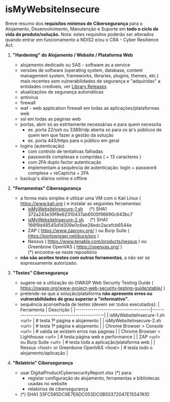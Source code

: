 # isMyWebsiteInsecure
Breve resumo dos **requisitos mínimos de Cibersegurança** para o Alojamento, Desenvolvimento, Manutenção e Suporte em **todo o ciclo de vida do produto/solução.** Nota: estes requisitos poderão ser alterados quando entrar em funcionamento a NDIS2 e/ou o CRA - Cyber Resilience Act.

1. **"Hardening" do Alojamento / Website / Plataforma Web**
   - alojamento dedicado ou SAS - software as a service
   - versões de software (operating system, database, content management system, frameworks, libraries, plugins, themes, etc.) mais recentes sem vulnerabilidades de segurança e "adquiridas" a entidades credíveis, ver [Library Releases](LibraryReleases.md)
   - atualizações de segurança automáticas
   - antivirus
   - firewall
   - waf - web application firewall em todas as aplicações/plataformas web
   - ssl em todas as páginas web
   - portas, abrir só as estritamente necessárias e para quem necessita
     - ex. porta 22/ssh ou 3389/rdp aberta só para os ip's públicos de quem tem que fazer a gestão da solução
     - ex. porta 443/https para o público em geral
   - logins (autenticação)
     - com controlo de tentativas falhadas
     - passwords complexas e compridas ( + 13 caracteres )
     - com 2FA duplo factor autenticação
     - implementam a sequência de autenticação: login + password complexa + reCaptcha + 2FA
   - backup's diários online e offline

2. **"Ferramentas" Cibersegurança**
   - a forma mais simples é utilizar uma VM com o Kali Linux ( https://www.kali.org ) e instalar as seguintes ferramentas:
      - [isMyWebsiteInsecure-1.sh](isMyWebsiteInsecure-1.sh) &nbsp;&nbsp;&nbsp; (*) SHA1 372a243e39f8e62310437ab6505f96690c643bc7    
      - [isMyWebsiteInsecure-2.sh](isMyWebsiteInsecure-2.sh) &nbsp;&nbsp;&nbsp; (*) SHA1 166f9d48545d1d309e0c6ee28edc2acefcb6544e  
      - ZAP ( https://www.zaproxy.org/ ) ou Burp Suite ( https://portswigger.net/burp/pro )
      - Nessus ( https://www.tenable.com/products/nessus ) ou Greenbone OpenVAS ( https://openvas.org/ )  
      (*) encontra-se neste repositório
   - **não são aceites testes com outras ferramentas**, a não ser se expressamente autorizado.

3. **"Testes" Cibersegurança**
   - sugere-se a utilização do OWASP Web Security Testing Guide ( https://owasp.org/www-project-web-security-testing-guide/stable/ )
   - pretende-se que a solução/plataforma **não apresente erros ou vulnerabilidades de grau superior a "informativo".**  
   - sequência aconselhada de testes (devem ser todos executados):
      | Ferramenta                          | Descrição                                     |
      |-------------------------------------|-----------------------------------------------|
      | isMyWebsiteInsecure-1.sh \<url\>    | # testa 1ª página e alojamento                |
      | isMyWebsiteInsecure-2.sh \<url\>    | # testa 1ª página e alojamento                |
      | Chrome Browser > Console \<url\>    | # valida se existem erros nas páginas         |
      | Chrome Browser > Lighthouse \<url\> | # testa página web e performance              |
      | ZAP \<url\> ou Burp Suite \<url\>   | # testa toda a aplicação/plataforma web       |
      | Nessus \<host\> or Greenbone OpenVAS \<host\> | # testa todo o alojamento/aplicação |

4. **"Relatório" Cibersegurança**
   - usar DigitalProductCybersecurityReport.xlsx (*) para:
      - registar configuração do alojamento, ferramentas e bibliotecas usadas no website
      - relatórios de cibersegurança
   - (*) SHA1 33FC595DC9E7E6DC053DC0B50372047E15547A1D
   

